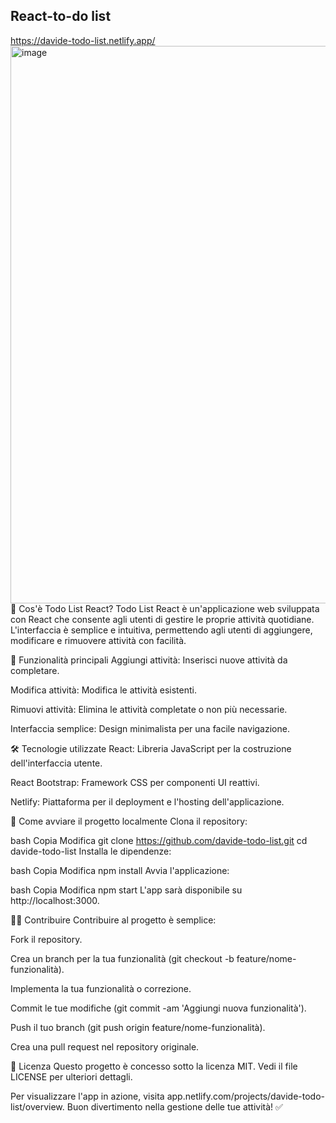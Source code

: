 ## React-to-do list
https://davide-todo-list.netlify.app/
<img width="1908" height="892" alt="image" src="https://github.com/user-attachments/assets/b7cb95ce-b7df-468e-826f-615f6879e971" />
📝 Cos'è Todo List React?
Todo List React è un'applicazione web sviluppata con React che consente agli utenti di gestire le proprie attività quotidiane. L'interfaccia è semplice e intuitiva, permettendo agli utenti di aggiungere, modificare e rimuovere attività con facilità.

🔧 Funzionalità principali
Aggiungi attività: Inserisci nuove attività da completare.

Modifica attività: Modifica le attività esistenti.

Rimuovi attività: Elimina le attività completate o non più necessarie.

Interfaccia semplice: Design minimalista per una facile navigazione.

🛠 Tecnologie utilizzate
React: Libreria JavaScript per la costruzione dell'interfaccia utente.

React Bootstrap: Framework CSS per componenti UI reattivi.

Netlify: Piattaforma per il deployment e l'hosting dell'applicazione.

🚀 Come avviare il progetto localmente
Clona il repository:

bash
Copia
Modifica
git clone https://github.com/davide-todo-list.git
cd davide-todo-list
Installa le dipendenze:

bash
Copia
Modifica
npm install
Avvia l'applicazione:

bash
Copia
Modifica
npm start
L'app sarà disponibile su http://localhost:3000.

🧑‍💻 Contribuire
Contribuire al progetto è semplice:

Fork il repository.

Crea un branch per la tua funzionalità (git checkout -b feature/nome-funzionalità).

Implementa la tua funzionalità o correzione.

Commit le tue modifiche (git commit -am 'Aggiungi nuova funzionalità').

Push il tuo branch (git push origin feature/nome-funzionalità).

Crea una pull request nel repository originale.

📄 Licenza
Questo progetto è concesso sotto la licenza MIT. Vedi il file LICENSE per ulteriori dettagli.

Per visualizzare l'app in azione, visita app.netlify.com/projects/davide-todo-list/overview. Buon divertimento nella gestione delle tue attività! ✅
